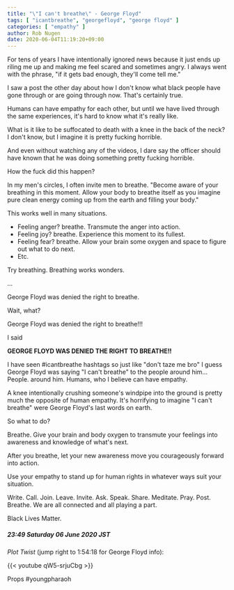 ```yaml
---
title: "\"I can't breathe\" - George Floyd"
tags: [ "icantbreathe", "georgefloyd", "george floyd" ]
categories: [ "empathy" ]
author: Rob Nugen
date: 2020-06-04T11:19:20+09:00
---
```


For tens of years I have intentionally ignored news because it just
ends up riling me up and making me feel scared and sometimes angry.  I
always went with the phrase, "if it gets bad enough, they'll come tell
me."

I saw a post the other day about how I don't know what black people
have gone through or are going through now.  That's certainly true.

Humans can have empathy for each other, but until we have lived
through the same experiences, it's hard to know what it's really like.
   
What is it like to be suffocated to death with a knee in the back of
the neck?  I don't know, but I imagine it is pretty fucking horrible.

And even without watching any of the videos, I dare say the officer
should have known that he was doing something pretty fucking horrible.

How the fuck did this happen?

In my men's circles, I often invite men to breathe. "Become aware of
your breathing in this moment.  Allow your body to breathe itself as
you imagine pure clean energy coming up from the earth and filling
your body."

This works well in many situations.

* Feeling anger? breathe.  Transmute the anger into action.
* Feeling joy? breathe.  Experience this moment to its fullest.
* Feeling fear?  breathe.  Allow your brain some oxygen and space to figure out what to do next. 
* Etc.

Try breathing.  Breathing works wonders.

...

George Floyd was denied the right to breathe.

Wait, what?

George Floyd was denied the right to breathe!!!

I said

**GEORGE FLOYD WAS DENIED THE RIGHT TO BREATHE!!**

I have seen #icantbreathe hashtags so just like "don't taze me bro" I
guess George Floyd was saying "I can't breathe" to the people around
him...  People. around him.  Humans, who I believe can have empathy.

A knee intentionally crushing someone's windpipe into the ground is
pretty much the opposite of human empathy.  It's horrifying to imagine
"I can't breathe" were George Floyd's last words on earth.

So what to do?

Breathe.  Give your brain and body oxygen to transmute your feelings
into awareness and knowledge of what's next.

After you breathe, let your new awareness move you courageously
forward into action.

Use your empathy to stand up for human rights in whatever ways suit
your situation.

Write.  Call.  Join.  Leave.  Invite.  Ask.  Speak.  Share.  Meditate.
Pray. Post.  Breathe.  We are all connected and all playing a part.

Black Lives Matter.

##### 23:49 Saturday 06 June 2020 JST

*Plot Twist* (jump right to 1:54:18 for George Floyd info):

{{< youtube qW5-srjuCbg >}}

Props #youngpharaoh
